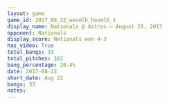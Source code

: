 ```yaml
---
layout: game
game_id: 2017_08_22_wasmlb_houmlb_1
display_name: Nationals @ Astros – August 22, 2017
opponent: Nationals
display_score: Nationals won 4-3
has_video: True
total_bangs: 33
total_pitches: 162
bang_percentage: 20.4%
date: 2017-08-22
short_date: Aug 22
bangs: 33
notes: 
---
```

